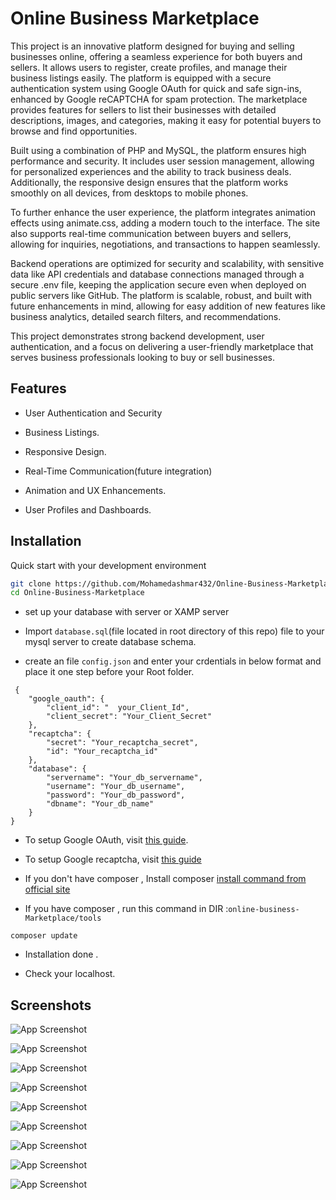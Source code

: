
# Online Business Marketplace

This project is an innovative platform designed for buying and selling businesses online, offering a seamless experience for both buyers and sellers. It allows users to register, create profiles, and manage their business listings easily. The platform is equipped with a secure authentication system using Google OAuth for quick and safe sign-ins, enhanced by Google reCAPTCHA for spam protection. The marketplace provides features for sellers to list their businesses with detailed descriptions, images, and categories, making it easy for potential buyers to browse and find opportunities.

Built using a combination of PHP and MySQL, the platform ensures high performance and security. It includes user session management, allowing for personalized experiences and the ability to track business deals. Additionally, the responsive design ensures that the platform works smoothly on all devices, from desktops to mobile phones.

To further enhance the user experience, the platform integrates animation effects using animate.css, adding a modern touch to the interface. The site also supports real-time communication between buyers and sellers, allowing for inquiries, negotiations, and transactions to happen seamlessly.

Backend operations are optimized for security and scalability, with sensitive data like API credentials and database connections managed through a secure .env file, keeping the application secure even when deployed on public servers like GitHub. The platform is scalable, robust, and built with future enhancements in mind, allowing for easy addition of new features like business analytics, detailed search filters, and recommendations.

This project demonstrates strong backend development, user authentication, and a focus on delivering a user-friendly marketplace that serves business professionals looking to buy or sell businesses.


## Features

- User Authentication and Security

- Business Listings.

- Responsive Design.

- Real-Time Communication(future integration)

- Animation and UX Enhancements.

- User Profiles and Dashboards.



## Installation

Quick start with your development environment

```bash
git clone https://github.com/Mohamedashmar432/Online-Business-Marketplace.git
cd Online-Business-Marketplace
```

- set up your database with server or XAMP server 

- Import `database.sql`(file located in root directory of this repo) file to your mysql server to create database schema.

- create an file `config.json` and enter your crdentials in below format and place it one step before your Root folder.

```
 {
    "google_oauth": {
        "client_id": "  your_Client_Id",
        "client_secret": "Your_Client_Secret"
    },
    "recaptcha": {
        "secret": "Your_recaptcha_secret",
        "id": "Your_recaptcha_id"
    },
    "database": {
        "servername": "Your_db_servername",
        "username": "Your_db_username",
        "password": "Your_db_password",
        "dbname": "Your_db_name"
    }
}
```
- To setup Google OAuth, visit [this guide](https://developers.google.com/identity/protocols/oauth2).

- To setup Google recaptcha, visit [this guide](https://www.google.com/recaptcha/about/)

- If you don't have composer , Install composer [install command from official site](https://getcomposer.org/download/)


- If you have composer , run this command in DIR :```online-business-Marketplace/tools```

```
composer update

```

- Installation done .

- Check your localhost.

    
## Screenshots

![App Screenshot]('./src/assets/website_screenshots/landing_page.png')

![App Screenshot]('./src/assets/website_screenshots/signon.png')

![App Screenshot]('./src/assets/website_screenshots/signup.png')

![App Screenshot]('./src/assets/website_screenshots/progile.png')

![App Screenshot]('./src/assets/website_screenshots/selling.png')

![App Screenshot]('./src/assets/website_screenshots/buyers.png')

![App Screenshot]('./src/assets/website_screenshots/brokers.png')

![App Screenshot]('./src/assets/website_screenshots/business.png')

![App Screenshot]('./src/assets/website_screenshots'/business_listing.png)




